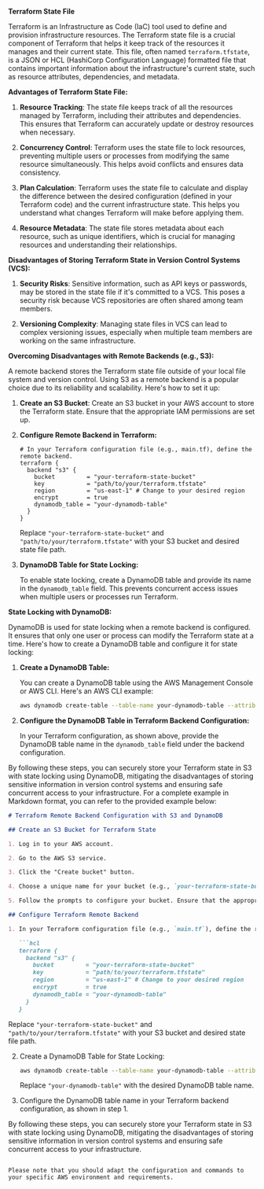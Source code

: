 
**Terraform State File**

Terraform is an Infrastructure as Code (IaC) tool used to define and provision infrastructure resources. The Terraform state file is a crucial component of Terraform that helps it keep track of the resources it manages and their current state. This file, often named `terraform.tfstate`, is a JSON or HCL (HashiCorp Configuration Language) formatted file that contains important information about the infrastructure's current state, such as resource attributes, dependencies, and metadata.

**Advantages of Terraform State File:**

1. **Resource Tracking**: The state file keeps track of all the resources managed by Terraform, including their attributes and dependencies. This ensures that Terraform can accurately update or destroy resources when necessary.

2. **Concurrency Control**: Terraform uses the state file to lock resources, preventing multiple users or processes from modifying the same resource simultaneously. This helps avoid conflicts and ensures data consistency.

3. **Plan Calculation**: Terraform uses the state file to calculate and display the difference between the desired configuration (defined in your Terraform code) and the current infrastructure state. This helps you understand what changes Terraform will make before applying them.

4. **Resource Metadata**: The state file stores metadata about each resource, such as unique identifiers, which is crucial for managing resources and understanding their relationships.

**Disadvantages of Storing Terraform State in Version Control Systems (VCS):**

1. **Security Risks**: Sensitive information, such as API keys or passwords, may be stored in the state file if it's committed to a VCS. This poses a security risk because VCS repositories are often shared among team members.

2. **Versioning Complexity**: Managing state files in VCS can lead to complex versioning issues, especially when multiple team members are working on the same infrastructure.

**Overcoming Disadvantages with Remote Backends (e.g., S3):**

A remote backend stores the Terraform state file outside of your local file system and version control. Using S3 as a remote backend is a popular choice due to its reliability and scalability. Here's how to set it up:

1. **Create an S3 Bucket**: Create an S3 bucket in your AWS account to store the Terraform state. Ensure that the appropriate IAM permissions are set up.

2. **Configure Remote Backend in Terraform:**

   ```hcl
   # In your Terraform configuration file (e.g., main.tf), define the remote backend.
   terraform {
     backend "s3" {
       bucket         = "your-terraform-state-bucket"
       key            = "path/to/your/terraform.tfstate"
       region         = "us-east-1" # Change to your desired region
       encrypt        = true
       dynamodb_table = "your-dynamodb-table"
     }
   }
   ```

   Replace `"your-terraform-state-bucket"` and `"path/to/your/terraform.tfstate"` with your S3 bucket and desired state file path.

3. **DynamoDB Table for State Locking:**

   To enable state locking, create a DynamoDB table and provide its name in the `dynamodb_table` field. This prevents concurrent access issues when multiple users or processes run Terraform.

**State Locking with DynamoDB:**

DynamoDB is used for state locking when a remote backend is configured. It ensures that only one user or process can modify the Terraform state at a time. Here's how to create a DynamoDB table and configure it for state locking:

1. **Create a DynamoDB Table:**

   You can create a DynamoDB table using the AWS Management Console or AWS CLI. Here's an AWS CLI example:

   ```sh
   aws dynamodb create-table --table-name your-dynamodb-table --attribute-definitions AttributeName=LockID,AttributeType=S --key-schema AttributeName=LockID,KeyType=HASH --provisioned-throughput ReadCapacityUnits=5,WriteCapacityUnits=5
   ```

2. **Configure the DynamoDB Table in Terraform Backend Configuration:**

   In your Terraform configuration, as shown above, provide the DynamoDB table name in the `dynamodb_table` field under the backend configuration.

By following these steps, you can securely store your Terraform state in S3 with state locking using DynamoDB, mitigating the disadvantages of storing sensitive information in version control systems and ensuring safe concurrent access to your infrastructure. For a complete example in Markdown format, you can refer to the provided example below:

```markdown
# Terraform Remote Backend Configuration with S3 and DynamoDB

## Create an S3 Bucket for Terraform State

1. Log in to your AWS account.

2. Go to the AWS S3 service.

3. Click the "Create bucket" button.

4. Choose a unique name for your bucket (e.g., `your-terraform-state-bucket`).

5. Follow the prompts to configure your bucket. Ensure that the appropriate permissions are set.

## Configure Terraform Remote Backend

1. In your Terraform configuration file (e.g., `main.tf`), define the remote backend:

   ```hcl
   terraform {
     backend "s3" {
       bucket         = "your-terraform-state-bucket"
       key            = "path/to/your/terraform.tfstate"
       region         = "us-east-1" # Change to your desired region
       encrypt        = true
       dynamodb_table = "your-dynamodb-table"
     }
   }
   ```

   Replace `"your-terraform-state-bucket"` and `"path/to/your/terraform.tfstate"` with your S3 bucket and desired state file path.

2. Create a DynamoDB Table for State Locking:

   ```sh
   aws dynamodb create-table --table-name your-dynamodb-table --attribute-definitions AttributeName=LockID,AttributeType=S --key-schema AttributeName=LockID,KeyType=HASH --provisioned-throughput ReadCapacityUnits=5,WriteCapacityUnits=5
   ```

   Replace `"your-dynamodb-table"` with the desired DynamoDB table name.

3. Configure the DynamoDB table name in your Terraform backend configuration, as shown in step 1.

By following these steps, you can securely store your Terraform state in S3 with state locking using DynamoDB, mitigating the disadvantages of storing sensitive information in version control systems and ensuring safe concurrent access to your infrastructure.
```

Please note that you should adapt the configuration and commands to your specific AWS environment and requirements.